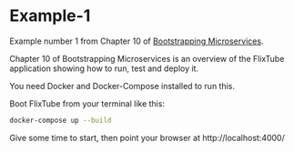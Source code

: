 # Example-1

Example number 1 from Chapter 10 of [Bootstrapping Microservices](https://www.bootstrapping-microservices.com).

Chapter 10 of Bootstrapping Microservices is an overview of the FlixTube application showing how to run, test and deploy it.

You need Docker and Docker-Compose installed to run this.

Boot FlixTube from your terminal like this:

```bash
docker-compose up --build
```

Give some time to start, then point your browser at http://localhost:4000/